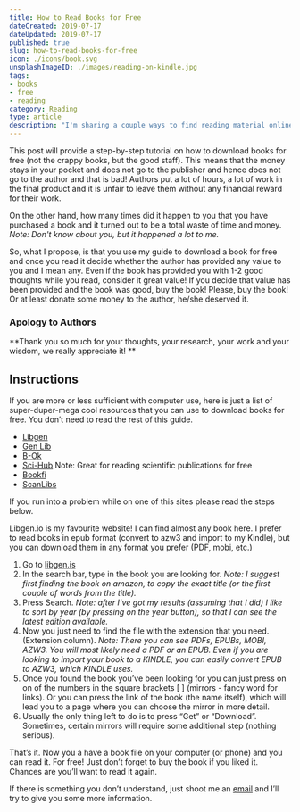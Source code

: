```yaml
---
title: How to Read Books for Free
dateCreated: 2019-07-17
dateUpdated: 2019-07-17
published: true
slug: how-to-read-books-for-free
icon: ./icons/book.svg
unsplashImageID: ./images/reading-on-kindle.jpg
tags:
- books
- free
- reading
category: Reading
type: article
description: "I'm sharing a couple ways to find reading material online"
---
```


This post will provide a step-by-step tutorial on how to download books for free (not the crappy books, but the good staff). This means that the money stays in your pocket and does not go to the publisher and hence does not go to the author and that is bad! Authors put a lot of hours, a lot of work in the final product and it is unfair to leave them without any financial reward for their work.

On the other hand, how many times did it happen to you that you have purchased a book and it turned out to be a total waste of time and money.
_Note: Don't know about you, but it happened a lot to me._

So, what I propose, is that you use my guide to download a book for free and once you read it decide whether the author has provided any value to you and I mean any. Even if the book has provided you with 1-2 good thoughts while you read, consider it great value! If you decide that value has been provided and the book was good, buy the book! Please, buy the book! Or at least donate some money to the author, he/she deserved it.

### Apology to Authors
**Thank you so much for your thoughts, your research, your work and your wisdom, we really appreciate it! **

## Instructions
If you are more or less sufficient with computer use, here is just a list of super-duper-mega cool resources that you can use to download books for free. You don’t need to read the rest of this guide.


* [Libgen](http://libgen.rs)
* [Gen Lib](http://gen.lib.rus.ec/)
* [B-Ok](https://b-ok.org/)
* [Sci-Hub](http://sci-hub.io/)
Note: Great for reading scientific publications for free
* [Bookfi](http://en.bookfi.net/)
* [ScanLibs](http://scanlibs.com/)

If you run into a problem while on one of this sites please read the steps below.

Libgen.io is my favourite website! I can find almost any book here. I prefer to read books in epub format (convert to azw3 and import to my Kindle), but you can download them in any format you prefer (PDF, mobi, etc.)

1. Go to [libgen.is](http://libgen.is)
2. In the search bar, type in the book you are looking for.
_Note: I suggest first finding the book on amazon, to copy the exact title (or the first couple of words from the title)._
3. Press Search.
_Note: after I’ve got my results (assuming that I did) I like to sort by year (by pressing on the year button), so that I can see the latest edition available._
4. Now you just need to find the file with the extension that you need. (Extension column).
_Note: There you can see PDFs, EPUBs, MOBI, AZW3. You will most likely need a PDF or an EPUB. Even if you are looking to import your book to a KINDLE, you can easily convert EPUB to AZW3, which KINDLE uses._
5. Once you found the book you’ve been looking for you can just press on on of the numbers in the square brackets [ ] (mirrors - fancy word for links). Or you can press the link of the book (the name itself), which will lead you to a page where you can choose the mirror in more detail.
6. Usually the only thing left to do is to press “Get” or “Download”. Sometimes, certain mirrors will require some additional step (nothing serious).

That’s it. Now you a have a book file on your computer (or phone) and you can read it. For free! Just don’t forget to buy the book if you liked it. Chances are you’ll want to read it again.

If there is something you don’t understand, just shoot me an [email](mailto:kireevr1996@gmail.com)
 and I’ll try to give you some more information.
